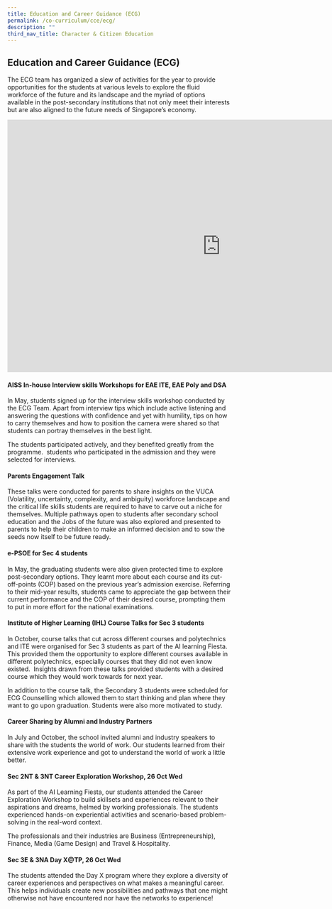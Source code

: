 ```yaml
---
title: Education and Career Guidance (ECG)
permalink: /co-curriculum/cce/ecg/
description: ""
third_nav_title: Character & Citizen Education
---
```

## Education and Career Guidance (ECG)
The ECG team has organized a slew of activities for the year to provide opportunities for the students at various levels to explore the fluid workforce of the future and its landscape and the myriad of options available in the post-secondary institutions that not only meet their interests but are also aligned to the future needs of Singapore’s economy.

<iframe allowfullscreen="true" height="569" width="960" frameborder="0" src="https://docs.google.com/presentation/d/e/2PACX-1vRm-isT6xS63SDfaUTligozJlThpxMvF7XcH7ehI3Tgyk4ezpeP0jydFW0y4gD6uNry0t6Znlldbcjk/embed?start=false&amp;loop=false&amp;delayms=3000"></iframe>

#### AISS In-house Interview skills Workshops for EAE ITE, EAE Poly and DSA
In May, students signed up for the interview skills workshop conducted by the ECG Team. Apart from interview tips which include active listening and answering the questions with confidence and yet with humility, tips on how to carry themselves and how to position the camera were shared so that students can portray themselves in the best light.&nbsp; &nbsp; &nbsp;

The students participated actively, and they benefited greatly from the programme.&nbsp; students who participated in the admission and they were selected for interviews.

#### Parents Engagement Talk
These talks were conducted for parents to share insights on the VUCA (Volatility, uncertainty, complexity, and ambiguity) workforce landscape and the critical life skills students are required to have to carve out a niche for themselves. Multiple pathways open to students after secondary school education and the Jobs of the future was also explored and presented to parents to help their children to make an informed decision and to sow the seeds now itself to be future ready.

#### e-PSOE for Sec 4 students
In May, the graduating students were also given protected time to explore post-secondary options. They learnt more about each course and its cut-off-points (COP) based on the previous year’s admission exercise. Referring to their mid-year results, students came to appreciate the gap between their current performance and the COP of their desired course, prompting them to put in more effort for the national examinations.

#### Institute of Higher Learning (IHL) Course Talks for Sec 3 students
In October, course talks that cut across different courses and polytechnics and ITE were organised for Sec 3 students as part of the AI learning Fiesta. This provided them the opportunity to explore different courses available in different polytechnics, especially courses that they did not even know existed.&nbsp; Insights drawn from these talks provided students with a desired course which they would work towards for next year.

In addition to the course talk, the Secondary 3 students were scheduled for ECG Counselling which allowed them to start thinking and plan where they want to go upon graduation. Students were also more motivated to study.

#### Career Sharing by Alumni and Industry Partners
In July and October, the school invited alumni and industry speakers to share with the students the world of work. Our students learned from their extensive work experience and got to understand the world of work a little better.

#### Sec 2NT &amp; 3NT Career Exploration Workshop, 26 Oct Wed
As part of the AI Learning Fiesta, our students attended the Career Exploration Workshop to build skillsets and experiences relevant to their aspirations and dreams, helmed by working professionals. The students experienced hands-on experiential activities and scenario-based problem-solving in the real-word context.&nbsp; &nbsp;

The professionals and their industries are Business (Entrepreneurship), Finance, Media (Game Design) and Travel &amp; Hospitality.

#### Sec 3E &amp; 3NA Day X@TP, 26 Oct Wed
The students attended the Day X program where they explore a diversity of career experiences and perspectives on what makes a meaningful career. This helps individuals create new possibilities and pathways that one might otherwise not have encountered nor have the networks to experience!